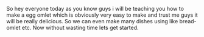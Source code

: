 So hey everyone today as you know guys i will be teaching you how to make a egg omlet which is obviously very easy to make and trust me guys it will be really delicious. So we can even make many dishes using like bread-omlet etc. Now without wasting time lets get started.